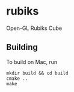 # rubiks
Open-GL Rubiks Cube

## Building
To build on Mac, run

```
mkdir build && cd build
cmake ..
make
```
